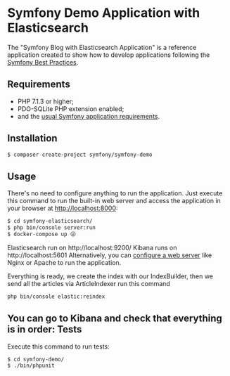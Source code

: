 Symfony Demo Application with Elasticsearch
========================

The "Symfony Blog with Elasticsearch Application" is a reference application created to show how
to develop applications following the [Symfony Best Practices][1].

Requirements
------------

  * PHP 7.1.3 or higher;
  * PDO-SQLite PHP extension enabled;
  * and the [usual Symfony application requirements][2].

Installation
------------

```bash
$ composer create-project symfony/symfony-demo
```

Usage
-----

There's no need to configure anything to run the application. Just execute this
command to run the built-in web server and access the application in your
browser at <http://localhost:8000>:

```bash
$ cd symfony-elasticsearch/
$ php bin/console server:run
$ docker-compose up 😜
```

Elasticsearch run on http://localhost:9200/
Kibana runs on http://localhost:5601
Alternatively, you can [configure a web server][3] like Nginx or Apache to run
the application.

Everything is ready, we create the index with our IndexBuilder, then we send all the articles via ArticleIndexer
run this command

```bash
php bin/console elastic:reindex
```
You can go to Kibana and check that everything is in order:
Tests
-----

Execute this command to run tests:

```bash
$ cd symfony-demo/
$ ./bin/phpunit
```


[1]: https://symfony.com/doc/current/best_practices/index.html
[2]: https://symfony.com/doc/current/reference/requirements.html
[3]: https://symfony.com/doc/current/cookbook/configuration/web_server_configuration.html
